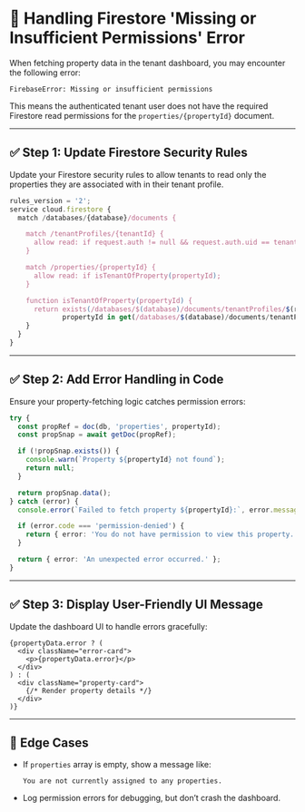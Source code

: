# 🚨 Handling Firestore 'Missing or Insufficient Permissions' Error

When fetching property data in the tenant dashboard, you may encounter the following error:

```
FirebaseError: Missing or insufficient permissions
```

This means the authenticated tenant user does not have the required Firestore read permissions for the `properties/{propertyId}` document.

---

## ✅ Step 1: Update Firestore Security Rules

Update your Firestore security rules to allow tenants to read only the properties they are associated with in their tenant profile.

```js
rules_version = '2';
service cloud.firestore {
  match /databases/{database}/documents {

    match /tenantProfiles/{tenantId} {
      allow read: if request.auth != null && request.auth.uid == tenantId;
    }

    match /properties/{propertyId} {
      allow read: if isTenantOfProperty(propertyId);
    }

    function isTenantOfProperty(propertyId) {
      return exists(/databases/$(database)/documents/tenantProfiles/$(request.auth.uid)) &&
             propertyId in get(/databases/$(database)/documents/tenantProfiles/$(request.auth.uid)).data.properties;
    }
  }
}
```

---

## ✅ Step 2: Add Error Handling in Code

Ensure your property-fetching logic catches permission errors:

```ts
try {
  const propRef = doc(db, 'properties', propertyId);
  const propSnap = await getDoc(propRef);

  if (!propSnap.exists()) {
    console.warn(`Property ${propertyId} not found`);
    return null;
  }

  return propSnap.data();
} catch (error) {
  console.error(`Failed to fetch property ${propertyId}:`, error.message);

  if (error.code === 'permission-denied') {
    return { error: 'You do not have permission to view this property.' };
  }

  return { error: 'An unexpected error occurred.' };
}
```

---

## ✅ Step 3: Display User-Friendly UI Message

Update the dashboard UI to handle errors gracefully:

```tsx
{propertyData.error ? (
  <div className="error-card">
    <p>{propertyData.error}</p>
  </div>
) : (
  <div className="property-card">
    {/* Render property details */}
  </div>
)}
```

---

## 🧪 Edge Cases
- If `properties` array is empty, show a message like:
  ```
  You are not currently assigned to any properties.
  ```

- Log permission errors for debugging, but don’t crash the dashboard.

